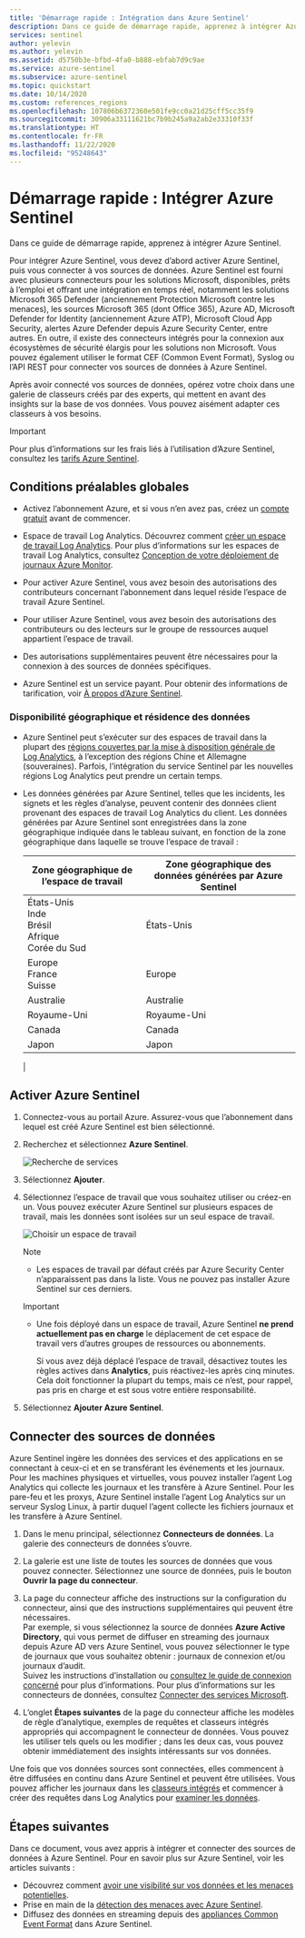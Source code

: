 ```yaml
---
title: 'Démarrage rapide : Intégration dans Azure Sentinel'
description: Dans ce guide de démarrage rapide, apprenez à intégrer Azure Sentinel en commençant par activer Sentinel, puis en connectant des sources de données.
services: sentinel
author: yelevin
ms.author: yelevin
ms.assetid: d5750b3e-bfbd-4fa0-b888-ebfab7d9c9ae
ms.service: azure-sentinel
ms.subservice: azure-sentinel
ms.topic: quickstart
ms.date: 10/14/2020
ms.custom: references_regions
ms.openlocfilehash: 107806b6372360e501fe9cc0a21d25cff5cc35f9
ms.sourcegitcommit: 30906a33111621bc7b9b245a9a2ab2e33310f33f
ms.translationtype: HT
ms.contentlocale: fr-FR
ms.lasthandoff: 11/22/2020
ms.locfileid: "95248643"
---
```

# <a name="quickstart-on-board-azure-sentinel"></a>Démarrage rapide : Intégrer Azure Sentinel

Dans ce guide de démarrage rapide, apprenez à intégrer Azure Sentinel. 

Pour intégrer Azure Sentinel, vous devez d’abord activer Azure Sentinel, puis vous connecter à vos sources de données. Azure Sentinel est fourni avec plusieurs connecteurs pour les solutions Microsoft, disponibles, prêts à l’emploi et offrant une intégration en temps réel, notamment les solutions Microsoft 365 Defender (anciennement Protection Microsoft contre les menaces), les sources Microsoft 365 (dont Office 365), Azure AD, Microsoft Defender for Identity (anciennement Azure ATP), Microsoft Cloud App Security, alertes Azure Defender depuis Azure Security Center, entre autres. En outre, il existe des connecteurs intégrés pour la connexion aux écosystèmes de sécurité élargis pour les solutions non Microsoft. Vous pouvez également utiliser le format CEF (Common Event Format), Syslog ou l’API REST pour connecter vos sources de données à Azure Sentinel. 

Après avoir connecté vos sources de données, opérez votre choix dans une galerie de classeurs créés par des experts, qui mettent en avant des insights sur la base de vos données. Vous pouvez aisément adapter ces classeurs à vos besoins.

>[!IMPORTANT] 
> Pour plus d’informations sur les frais liés à l’utilisation d’Azure Sentinel, consultez les [tarifs Azure Sentinel](https://azure.microsoft.com/pricing/details/azure-sentinel/).

## <a name="global-prerequisites"></a>Conditions préalables globales

- Activez l’abonnement Azure, et si vous n’en avez pas, créez un [compte gratuit](https://azure.microsoft.com/free/?WT.mc_id=A261C142F) avant de commencer.

- Espace de travail Log Analytics. Découvrez comment [créer un espace de travail Log Analytics](../azure-monitor/learn/quick-create-workspace.md). Pour plus d’informations sur les espaces de travail Log Analytics, consultez [Conception de votre déploiement de journaux Azure Monitor](../azure-monitor/platform/design-logs-deployment.md).

- Pour activer Azure Sentinel, vous avez besoin des autorisations des contributeurs concernant l’abonnement dans lequel réside l’espace de travail Azure Sentinel. 
- Pour utiliser Azure Sentinel, vous avez besoin des autorisations des contributeurs ou des lecteurs sur le groupe de ressources auquel appartient l’espace de travail.
- Des autorisations supplémentaires peuvent être nécessaires pour la connexion à des sources de données spécifiques.
- Azure Sentinel est un service payant. Pour obtenir des informations de tarification, voir [À propos d’Azure Sentinel](https://go.microsoft.com/fwlink/?linkid=2104058).

### <a name="geographical-availability-and-data-residency"></a>Disponibilité géographique et résidence des données

- Azure Sentinel peut s’exécuter sur des espaces de travail dans la plupart des [régions couvertes par la mise à disposition générale de Log Analytics](https://azure.microsoft.com/global-infrastructure/services/?products=monitor), à l’exception des régions Chine et Allemagne (souveraines). Parfois, l’intégration du service Sentinel par les nouvelles régions Log Analytics peut prendre un certain temps. 

- Les données générées par Azure Sentinel, telles que les incidents, les signets et les règles d’analyse, peuvent contenir des données client provenant des espaces de travail Log Analytics du client. Les données générées par Azure Sentinel sont enregistrées dans la zone géographique indiquée dans le tableau suivant, en fonction de la zone géographique dans laquelle se trouve l’espace de travail :

    | Zone géographique de l’espace de travail | Zone géographique des données générées par Azure Sentinel |
    | --- | --- |
    | États-Unis<br>Inde<br>Brésil<br>Afrique<br>Corée du Sud | États-Unis |
    | Europe<br>France<br>Suisse | Europe |
    | Australie | Australie |
    | Royaume-Uni | Royaume-Uni |
    | Canada | Canada |
    | Japon | Japon |
    |

## <a name="enable-azure-sentinel"></a>Activer Azure Sentinel <a name="enable"></a>

1. Connectez-vous au portail Azure. Assurez-vous que l’abonnement dans lequel est créé Azure Sentinel est bien sélectionné.

1. Recherchez et sélectionnez **Azure Sentinel**.

   ![Recherche de services](./media/quickstart-onboard/search-product.png)

1. Sélectionnez **Ajouter**.

1. Sélectionnez l’espace de travail que vous souhaitez utiliser ou créez-en un. Vous pouvez exécuter Azure Sentinel sur plusieurs espaces de travail, mais les données sont isolées sur un seul espace de travail.

   ![Choisir un espace de travail](./media/quickstart-onboard/choose-workspace.png)

   >[!NOTE] 
   > - Les espaces de travail par défaut créés par Azure Security Center n’apparaissent pas dans la liste. Vous ne pouvez pas installer Azure Sentinel sur ces derniers.
   >

   >[!IMPORTANT]
   >
   > - Une fois déployé dans un espace de travail, Azure Sentinel **ne prend actuellement pas en charge** le déplacement de cet espace de travail vers d’autres groupes de ressources ou abonnements. 
   >
   >   Si vous avez déjà déplacé l’espace de travail, désactivez toutes les règles actives dans **Analytics**, puis réactivez-les après cinq minutes. Cela doit fonctionner la plupart du temps, mais ce n’est, pour rappel, pas pris en charge et est sous votre entière responsabilité.

1. Sélectionnez **Ajouter Azure Sentinel**.

## <a name="connect-data-sources"></a>Connecter des sources de données

Azure Sentinel ingère les données des services et des applications en se connectant à ceux-ci et en se transférant les événements et les journaux. Pour les machines physiques et virtuelles, vous pouvez installer l’agent Log Analytics qui collecte les journaux et les transfère à Azure Sentinel. Pour les pare-feu et les proxys, Azure Sentinel installe l’agent Log Analytics sur un serveur Syslog Linux, à partir duquel l’agent collecte les fichiers journaux et les transfère à Azure Sentinel. 
 
1. Dans le menu principal, sélectionnez **Connecteurs de données**. La galerie des connecteurs de données s’ouvre.

1. La galerie est une liste de toutes les sources de données que vous pouvez connecter. Sélectionnez une source de données, puis le bouton **Ouvrir la page du connecteur**.

1. La page du connecteur affiche des instructions sur la configuration du connecteur, ainsi que des instructions supplémentaires qui peuvent être nécessaires.<br>
Par exemple, si vous sélectionnez la source de données **Azure Active Directory**, qui vous permet de diffuser en streaming des journaux depuis Azure AD vers Azure Sentinel, vous pouvez sélectionner le type de journaux que vous souhaitez obtenir : journaux de connexion et/ou journaux d’audit. <br> Suivez les instructions d’installation ou [consultez le guide de connexion concerné](connect-data-sources.md) pour plus d’informations. Pour plus d’informations sur les connecteurs de données, consultez [Connecter des services Microsoft](connect-data-sources.md).

1. L’onglet **Étapes suivantes** de la page du connecteur affiche les modèles de règle d’analytique, exemples de requêtes et classeurs intégrés appropriés qui accompagnent le connecteur de données. Vous pouvez les utiliser tels quels ou les modifier ; dans les deux cas, vous pouvez obtenir immédiatement des insights intéressants sur vos données. <br>

Une fois que vos données sources sont connectées, elles commencent à être diffusées en continu dans Azure Sentinel et peuvent être utilisées. Vous pouvez afficher les journaux dans les [classeurs intégrés](quickstart-get-visibility.md) et commencer à créer des requêtes dans Log Analytics pour [examiner les données](tutorial-investigate-cases.md).

## <a name="next-steps"></a>Étapes suivantes
Dans ce document, vous avez appris à intégrer et connecter des sources de données à Azure Sentinel. Pour en savoir plus sur Azure Sentinel, voir les articles suivants :
- Découvrez comment [avoir une visibilité sur vos données et les menaces potentielles](quickstart-get-visibility.md).
- Prise en main de la [détection des menaces avec Azure Sentinel](tutorial-detect-threats-built-in.md).
- Diffusez des données en streaming depuis des [appliances Common Event Format](connect-common-event-format.md) dans Azure Sentinel.
